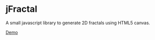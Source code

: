 # jFractal

A small javascript library to generate 2D fractals using HTML5 canvas.

[Demo](http://jsfiddle.net/jsrdescamps/qo5dsa7e/)
